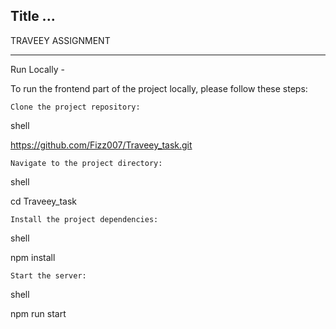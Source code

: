 ## Title ...

TRAVEEY ASSIGNMENT

---


Run Locally - 

To run the frontend part of the project locally, please follow these steps:

    Clone the project repository:

shell

https://github.com/Fizz007/Traveey_task.git

    Navigate to the project directory:

shell

cd Traveey_task

    Install the project dependencies:

shell

npm install

    Start the server:

shell

npm run start

